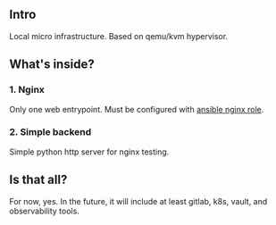 ## Intro
Local micro infrastructure. Based on qemu/kvm hypervisor.

## What's inside?

### 1. Nginx

Only one web entrypoint.
Must be configured with [ansible nginx role](https://github.com/Feliander/ansible?tab=readme-ov-file#install-pyenv-and-any-python-version).

### 2. Simple backend

Simple python http server for nginx testing.

## Is that all?

For now, yes. In the future, it will include at least gitlab, k8s, vault, and observability tools.